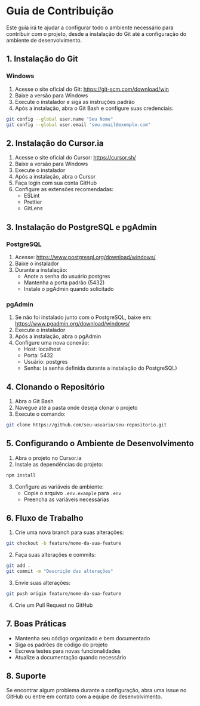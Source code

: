 # Guia de Contribuição

Este guia irá te ajudar a configurar todo o ambiente necessário para contribuir com o projeto, desde a instalação do Git até a configuração do ambiente de desenvolvimento.

## 1. Instalação do Git

### Windows
1. Acesse o site oficial do Git: https://git-scm.com/download/win
2. Baixe a versão para Windows
3. Execute o instalador e siga as instruções padrão
4. Após a instalação, abra o Git Bash e configure suas credenciais:
```bash
git config --global user.name "Seu Nome"
git config --global user.email "seu.email@exemplo.com"
```

## 2. Instalação do Cursor.ia

1. Acesse o site oficial do Cursor: https://cursor.sh/
2. Baixe a versão para Windows
3. Execute o instalador
4. Após a instalação, abra o Cursor
5. Faça login com sua conta GitHub
6. Configure as extensões recomendadas:
   - ESLint
   - Prettier
   - GitLens

## 3. Instalação do PostgreSQL e pgAdmin

### PostgreSQL
1. Acesse: https://www.postgresql.org/download/windows/
2. Baixe o instalador
3. Durante a instalação:
   - Anote a senha do usuário postgres
   - Mantenha a porta padrão (5432)
   - Instale o pgAdmin quando solicitado

### pgAdmin
1. Se não foi instalado junto com o PostgreSQL, baixe em: https://www.pgadmin.org/download/windows/
2. Execute o instalador
3. Após a instalação, abra o pgAdmin
4. Configure uma nova conexão:
   - Host: localhost
   - Porta: 5432
   - Usuário: postgres
   - Senha: (a senha definida durante a instalação do PostgreSQL)

## 4. Clonando o Repositório

1. Abra o Git Bash
2. Navegue até a pasta onde deseja clonar o projeto
3. Execute o comando:
```bash
git clone https://github.com/seu-usuario/seu-repositorio.git
```

## 5. Configurando o Ambiente de Desenvolvimento

1. Abra o projeto no Cursor.ia
2. Instale as dependências do projeto:
```bash
npm install
```
3. Configure as variáveis de ambiente:
   - Copie o arquivo `.env.example` para `.env`
   - Preencha as variáveis necessárias

## 6. Fluxo de Trabalho

1. Crie uma nova branch para suas alterações:
```bash
git checkout -b feature/nome-da-sua-feature
```

2. Faça suas alterações e commits:
```bash
git add .
git commit -m "Descrição das alterações"
```

3. Envie suas alterações:
```bash
git push origin feature/nome-da-sua-feature
```

4. Crie um Pull Request no GitHub

## 7. Boas Práticas

- Mantenha seu código organizado e bem documentado
- Siga os padrões de código do projeto
- Escreva testes para novas funcionalidades
- Atualize a documentação quando necessário

## 8. Suporte

Se encontrar algum problema durante a configuração, abra uma issue no GitHub ou entre em contato com a equipe de desenvolvimento.
